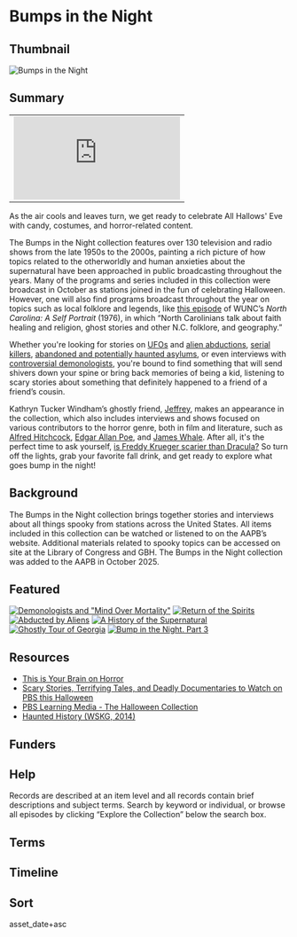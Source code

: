 # Bumps in the Night

## Thumbnail

![Bumps in the Night](https://s3.us-east-1.amazonaws.com/americanarchive.org/special-collections/bumps_main_cpb-aacip-5975f7ce739.png "Bumps in the Night")

## Summary

<table class="full-width">
  <tbody>
    <tr>
      <td>
        <iframe class="exhibit-small-iframe" src="https://youtu.be/MmMO2970Tso" frameborder="0" allow="autoplay; fullscreen; picture-in-picture" allowfullscreen></iframe>
      </td>
    </tr>
  </tbody>
</table>

As the air cools and leaves turn, we get ready to celebrate All Hallows' Eve with candy, costumes, and horror-related content. 

The Bumps in the Night collection features over 130 television and radio shows from the late 1950s to the 2000s, painting a rich picture of how topics related to the otherworldly and human anxieties about the supernatural have been approached in public broadcasting throughout the years. Many of the programs and series included in this collection were broadcast in October as stations joined in the fun of celebrating Halloween. However, one will also find programs broadcast throughout the year on topics such as local folklore and legends, like [this episode](/catalog/cpb-aacip-59fc00e08b6) of WUNC’s *North Carolina: A Self Portrait* (1976), in which “North Carolinians talk about faith healing and religion, ghost stories and other N.C. folklore, and geography.”

Whether you're looking for stories on [UFOs](/catalog/cpb-aacip-0993868db29?start=2133.79&end=3782) and [alien abductions](/catalog/cpb-aacip-56f14aee549?start=0&end=2601.25), [serial killers](/catalog/cpb-aacip-d345b1bd046?start=0&end=1965.17), [abandoned and potentially haunted asylums](/catalog/cpb-aacip-120-36h18hdd?start=0&end=1185.71), or even interviews with [controversial demonologists](/catalog/cpb-aacip-f0fdc945ce0?start=2252.99&end=3643), you're bound to find something that will send shivers down your spine or bring back memories of being a kid, listening to scary stories about something that definitely happened to a friend of a friend’s cousin. 

Kathryn Tucker Windham’s ghostly friend, [Jeffrey](/catalog/cpb-aacip-776306598ae), makes an appearance in the collection, which also includes interviews and shows focused on various contributors to the horror genre, both in film and literature, such as [Alfred Hitchcock](/catalog/cpb-aacip-16-4j09w09777), [Edgar Allan Poe](/catalog/cpb-aacip-394-977sr7qn?start=131.14&end=245.89), and [James Whale](/catalog/cpb-aacip-529-pg1hh6dh29). After all, it's the perfect time to ask yourself, [is Freddy Krueger scarier than Dracula?](/catalog/cpb-aacip-78-73bzm4j9) So turn off the lights, grab your favorite fall drink, and get ready to explore what goes bump in the night!

## Background

The Bumps in the Night collection brings together stories and interviews about all things spooky from stations across the United States. All items included in this collection can be watched or listened to on the AAPB’s website. Additional materials related to spooky topics can be accessed on site at the Library of Congress and GBH. The Bumps in the Night collection was added to the AAPB in October 2025. 

## Featured

[![Demonologists and "Mind Over Mortality"](https://s3.us-east-1.amazonaws.com/americanarchive.org/special-collections/cpb-aacip-a1669c0ac71.png)](/catalog/cpb-aacip-4ac7e7bb511)
[![Return of the Spirits](https://s3.amazonaws.com/americanarchive.org/special-collections/aapb_tile.png)](/catalog/cpb-aacip-a1669c0ac71)
[![Abducted by Aliens](https://s3.us-east-1.amazonaws.com/americanarchive.org/special-collections/cpb-aacip-56f14aee549.png)](/catalog/cpb-aacip-56f14aee549?start=0&end=2601.25)
[![A History of the Supernatural](https://s3.amazonaws.com/americanarchive.org/special-collections/aapb_tile.png)](/catalog/cpb-aacip-532-z60bv7cd1s)
[![Ghostly Tour of Georgia](https://s3.us-east-1.amazonaws.com/americanarchive.org/special-collections/cpb-aacip-5975f7ce739.png)](/catalog/cpb-aacip-5975f7ce739)
[![Bump in the Night. Part 3](https://s3.amazonaws.com/americanarchive.org/special-collections/aapb_tile.png)](/catalog/cpb-aacip-81c076e337a)

## Resources

- [This is Your Brain on Horror](https://www.wgbh.org/forum-network/lectures/this-is-your-brain-on-horror)
- [Scary Stories, Terrifying Tales, and Deadly Documentaries to Watch on PBS this Halloween](https://www.pbs.org/articles/scary-stories-terrifying-tales-and-deadly-documentaries-to-watch-on-pbs-this-halloween)
- [PBS Learning Media - The Halloween Collection](https://cptv.pbslearningmedia.org/collection/the-halloween-collection/)
- [Haunted History (WSKG, 2014)](https://www.pbs.org/show/haunted-history/)

## Funders

## Help

Records are described at an item level and all records contain brief descriptions and subject terms. Search by keyword or individual, or browse all episodes by clicking “Explore the Collection” below the search box.

## Terms

## Timeline

## Sort

asset_date+asc

